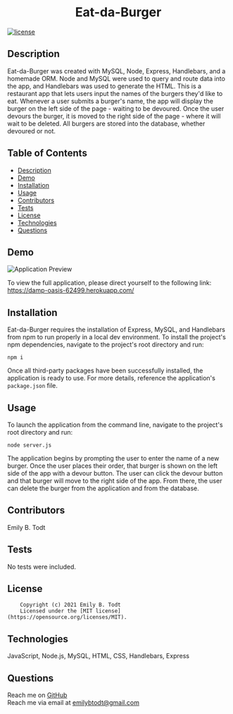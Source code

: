 <h1 align="center">Eat-da-Burger</h1>
  
[![license](https://img.shields.io/static/v1?label=license&message=MIT&color=yellow)](https://opensource.org/licenses/MIT)
  
  ## Description
  Eat-da-Burger was created with MySQL, Node, Express, Handlebars, and a homemade ORM. Node and MySQL were used to query and route data into the app, and Handlebars was used to generate the HTML. This is a restaurant app that lets users input the names of the burgers they'd like to eat. Whenever a user submits a burger's name, the app will display the burger on the left side of the page - waiting to be devoured. Once the user devours the burger, it is moved to the right side of the page - where it will wait to be deleted. All burgers are stored into the database, whether devoured or not. 

  ## Table of Contents
  - [Description](#description)
  - [Demo](#demo)
  - [Installation](#installation)
  - [Usage](#usage)
  - [Contributors](#contributors)
  - [Tests](#tests)
  - [License](#license)
  - [Technologies](#technologies)
  - [Questions](#questions)
  
  ## Demo
  ![Application Preview](assets/Demo.gif)
  
  To view the full application, please direct yourself to the following link: https://damp-oasis-62499.herokuapp.com/
  
  ## Installation
  Eat-da-Burger requires the installation of Express, MySQL, and Handlebars from npm to run properly in a local dev environment. To install the project's npm dependencies, navigate to the project's root directory and run:

  ```
  npm i
  ``` 
 
 
  Once all third-party packages have been successfully installed, the application is ready to use. For more details, reference the application's ```package.json``` file.
  
  ## Usage
  To launch the application from the command line, navigate to the project's root directory and run:
  ```
  node server.js
  ```
  The application begins by prompting the user to enter the name of a new burger. Once the user places their order, that burger is shown on the left side of the app with a devour button. The user can click the devour button and that burger will move to the right side of the app. From there, the user can delete the burger from the application and from the database.  
 
  ## Contributors
  Emily B. Todt
 
  ## Tests
  No tests were included.
  
  ## License
        Copyright (c) 2021 Emily B. Todt 
        Licensed under the [MIT license](https://opensource.org/licenses/MIT).
  
  ## Technologies
  JavaScript, Node.js, MySQL, HTML, CSS, Handlebars, Express
  
  ## Questions
  Reach me on [GitHub](https://www.github.com/todtsies)  
  Reach me via email at <emilybtodt@gmail.com>